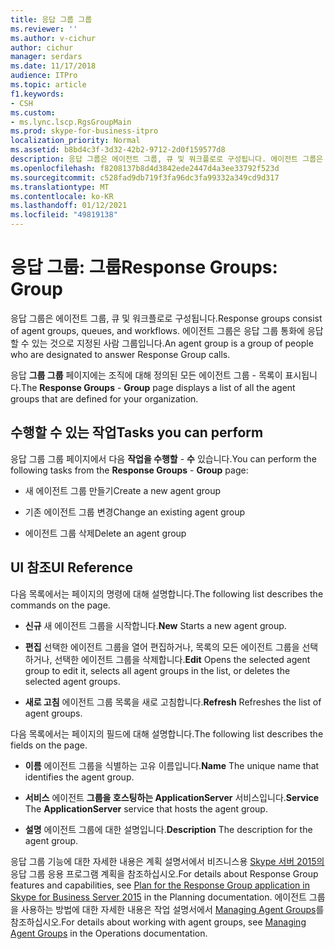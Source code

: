 ```yaml
---
title: 응답 그룹 그룹
ms.reviewer: ''
ms.author: v-cichur
author: cichur
manager: serdars
ms.date: 11/17/2018
audience: ITPro
ms.topic: article
f1.keywords:
- CSH
ms.custom:
- ms.lync.lscp.RgsGroupMain
ms.prod: skype-for-business-itpro
localization_priority: Normal
ms.assetid: b8bd4c3f-3d32-42b2-9712-2d0f159577d8
description: 응답 그룹은 에이전트 그룹, 큐 및 워크플로로 구성됩니다. 에이전트 그룹은 응답 그룹 통화에 응답할 수 있는 것으로 지정된 사람 그룹입니다.
ms.openlocfilehash: f8208137b8d4d3842ede2447d4a3ee33792f523d
ms.sourcegitcommit: c528fad9db719f3fa96dc3fa99332a349cd9d317
ms.translationtype: MT
ms.contentlocale: ko-KR
ms.lasthandoff: 01/12/2021
ms.locfileid: "49819138"
---
```

# <a name="response-groups-group"></a><span data-ttu-id="e3589-104">응답 그룹: 그룹</span><span class="sxs-lookup"><span data-stu-id="e3589-104">Response Groups: Group</span></span>

<span data-ttu-id="e3589-105">응답 그룹은 에이전트 그룹, 큐 및 워크플로로 구성됩니다.</span><span class="sxs-lookup"><span data-stu-id="e3589-105">Response groups consist of agent groups, queues, and workflows.</span></span> <span data-ttu-id="e3589-106">에이전트 그룹은 응답 그룹 통화에 응답할 수 있는 것으로 지정된 사람 그룹입니다.</span><span class="sxs-lookup"><span data-stu-id="e3589-106">An agent group is a group of people who are designated to answer Response Group calls.</span></span>

<span data-ttu-id="e3589-107">응답 **그룹 그룹** 페이지에는 조직에 대해 정의된 모든 에이전트 그룹  -   목록이 표시됩니다.</span><span class="sxs-lookup"><span data-stu-id="e3589-107">The **Response Groups** - **Group** page displays a list of all the agent groups that are defined for your organization.</span></span>

## <a name="tasks-you-can-perform"></a><span data-ttu-id="e3589-108">수행할 수 있는 작업</span><span class="sxs-lookup"><span data-stu-id="e3589-108">Tasks you can perform</span></span>

<span data-ttu-id="e3589-109">응답 그룹 그룹 페이지에서 다음 **작업을 수행할**  -  **수** 있습니다.</span><span class="sxs-lookup"><span data-stu-id="e3589-109">You can perform the following tasks from the **Response Groups** - **Group** page:</span></span>

- <span data-ttu-id="e3589-110">새 에이전트 그룹 만들기</span><span class="sxs-lookup"><span data-stu-id="e3589-110">Create a new agent group</span></span>

- <span data-ttu-id="e3589-111">기존 에이전트 그룹 변경</span><span class="sxs-lookup"><span data-stu-id="e3589-111">Change an existing agent group</span></span>

- <span data-ttu-id="e3589-112">에이전트 그룹 삭제</span><span class="sxs-lookup"><span data-stu-id="e3589-112">Delete an agent group</span></span>

## <a name="ui-reference"></a><span data-ttu-id="e3589-113">UI 참조</span><span class="sxs-lookup"><span data-stu-id="e3589-113">UI Reference</span></span>

<span data-ttu-id="e3589-114">다음 목록에서는 페이지의 명령에 대해 설명합니다.</span><span class="sxs-lookup"><span data-stu-id="e3589-114">The following list describes the commands on the page.</span></span>

- <span data-ttu-id="e3589-115">**신규** 새 에이전트 그룹을 시작합니다.</span><span class="sxs-lookup"><span data-stu-id="e3589-115">**New** Starts a new agent group.</span></span>

- <span data-ttu-id="e3589-116">**편집** 선택한 에이전트 그룹을 열어 편집하거나, 목록의 모든 에이전트 그룹을 선택하거나, 선택한 에이전트 그룹을 삭제합니다.</span><span class="sxs-lookup"><span data-stu-id="e3589-116">**Edit** Opens the selected agent group to edit it, selects all agent groups in the list, or deletes the selected agent groups.</span></span>

- <span data-ttu-id="e3589-117">**새로 고침** 에이전트 그룹 목록을 새로 고침합니다.</span><span class="sxs-lookup"><span data-stu-id="e3589-117">**Refresh** Refreshes the list of agent groups.</span></span>

<span data-ttu-id="e3589-118">다음 목록에서는 페이지의 필드에 대해 설명합니다.</span><span class="sxs-lookup"><span data-stu-id="e3589-118">The following list describes the fields on the page.</span></span>

- <span data-ttu-id="e3589-119">**이름** 에이전트 그룹을 식별하는 고유 이름입니다.</span><span class="sxs-lookup"><span data-stu-id="e3589-119">**Name** The unique name that identifies the agent group.</span></span>

- <span data-ttu-id="e3589-120">**서비스** 에이전트 **그룹을 호스팅하는 ApplicationServer** 서비스입니다.</span><span class="sxs-lookup"><span data-stu-id="e3589-120">**Service** The **ApplicationServer** service that hosts the agent group.</span></span>

- <span data-ttu-id="e3589-121">**설명** 에이전트 그룹에 대한 설명입니다.</span><span class="sxs-lookup"><span data-stu-id="e3589-121">**Description** The description for the agent group.</span></span>

<span data-ttu-id="e3589-122">응답 그룹 기능에 대한 자세한 내용은 계획 설명서에서 비즈니스용 [Skype 서버 2015의](../../plan-your-deployment/enterprise-voice-solution/response-group.md) 응답 그룹 응용 프로그램 계획을 참조하십시오.</span><span class="sxs-lookup"><span data-stu-id="e3589-122">For details about Response Group features and capabilities, see [Plan for the Response Group application in Skype for Business Server 2015](../../plan-your-deployment/enterprise-voice-solution/response-group.md) in the Planning documentation.</span></span> <span data-ttu-id="e3589-123">에이전트 그룹을 사용하는 방법에 대한 자세한 내용은 작업 설명서에서 [Managing Agent Groups](https://technet.microsoft.com/library/36084cdc-38f1-4c45-922f-f81c7e86210c.aspx)를 참조하십시오.</span><span class="sxs-lookup"><span data-stu-id="e3589-123">For details about working with agent groups, see [Managing Agent Groups](https://technet.microsoft.com/library/36084cdc-38f1-4c45-922f-f81c7e86210c.aspx) in the Operations documentation.</span></span>


